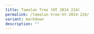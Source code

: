 ```yaml
---
title: Tamalan Tree (HT 2014 224)
permalink: /tamalan-tree-ht-2014-224/
variant: markdown
description: ""
---
```

